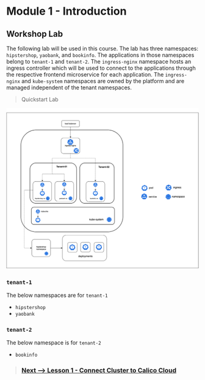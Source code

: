 # Module 1 - Introduction

## Workshop Lab

The following lab will be used in this course. The lab has three namespaces: `hipstershop`, `yaobank`, and `bookinfo`. The applications in those namespaces belong to `tenant-1` and `tenant-2`. The `ingress-nginx` namespace hosts an ingress controller which will be used to connect to the applications through the respective frontend microservice for each application. The `ingress-nginx` and `kube-system` namespaces are owned by the platform and are managed independent of the tenant namespaces. 

> Quickstart Lab

![lab partitions](images/lab-partitions.png)

### `tenant-1`

The below namespaces are for `tenant-1`
- `hipstershop`
- `yaobank`

### `tenant-2`

The below namespace is for `tenant-2`
- `bookinfo`

> ### [ Next --> Lesson 1 - Connect Cluster to Calico Cloud](https://github.com/tigera-cs/quickstart-self-service/blob/main/modules/connect-cluster-to-calico-cloud.md)

